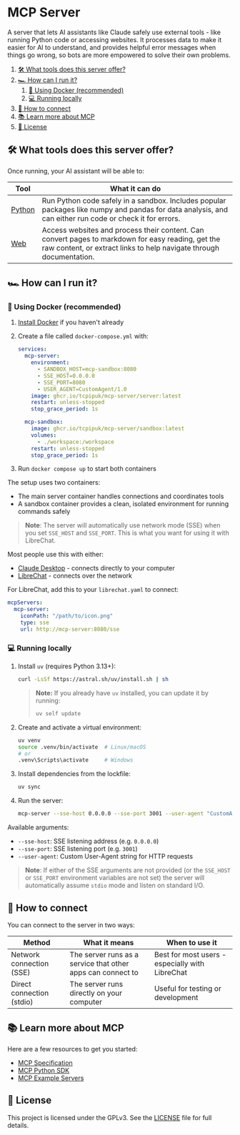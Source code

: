 # MCP Server

A server that lets AI assistants like Claude safely use external tools - like running Python code or
accessing websites. It processes data to make it easier for AI to understand, and provides helpful
error messages when things go wrong, so bots are more empowered to solve their own problems.

1. [🛠️ What tools does this server offer?](#️-what-tools-does-this-server-offer)
2. [🏎️ How can I run it?](#️-how-can-i-run-it)
   1. [🐋 Using Docker (recommended)](#-using-docker-recommended)
   2. [💻 Running locally](#-running-locally)
3. [🔌 How to connect](#-how-to-connect)
4. [📚 Learn more about MCP](#-learn-more-about-mcp)
5. [📄 License](#-license)

## 🛠️ What tools does this server offer?

Once running, your AI assistant will be able to:

| Tool | What it can do |
|------|-------------|
| [Python](docs/python.md)| Run Python code safely in a sandbox. Includes popular packages like numpy and pandas for data analysis, and can either run code or check it for errors. |
| [Web](docs/web.md) | Access websites and process their content. Can convert pages to markdown for easy reading, get the raw content, or extract links to help navigate through documentation. |

## 🏎️ How can I run it?

### 🐋 Using Docker (recommended)

1. [Install Docker](https://docs.docker.com/engine/install/) if you haven't already
2. Create a file called `docker-compose.yml` with:

   ```yaml:docker-compose.yml
   services:
     mcp-server:
       environment:
         - SANDBOX_HOST=mcp-sandbox:8080
         - SSE_HOST=0.0.0.0
         - SSE_PORT=8080
         - USER_AGENT=CustomAgent/1.0
       image: ghcr.io/tcpipuk/mcp-server/server:latest
       restart: unless-stopped
       stop_grace_period: 1s

     mcp-sandbox:
       image: ghcr.io/tcpipuk/mcp-server/sandbox:latest
       volumes:
         - ./workspace:/workspace
       restart: unless-stopped
       stop_grace_period: 1s
   ```

3. Run `docker compose up` to start both containers

The setup uses two containers:

- The main server container handles connections and coordinates tools
- A sandbox container provides a clean, isolated environment for running commands safely

> **Note**: The server will automatically use network mode (SSE) when you set `SSE_HOST` and
> `SSE_PORT`. This is what you want for using it with LibreChat.

Most people use this with either:

- [Claude Desktop](https://modelcontextprotocol.io/quickstart/user) - connects directly to your computer
- [LibreChat](https://www.librechat.ai/docs/local) - connects over the network

For LibreChat, add this to your `librechat.yaml` to connect:

```yaml:librechat.yaml
mcpServers:
  mcp-server:
    iconPath: "/path/to/icon.png"
    type: sse
    url: http://mcp-server:8080/sse
```

### 💻 Running locally

1. Install `uv` (requires Python 3.13+):

   ```bash
   curl -LsSf https://astral.sh/uv/install.sh | sh
   ```

   > **Note:** If you already have `uv` installed, you can update it by running:
   >
   > ```bash
   > uv self update
   > ```

2. Create and activate a virtual environment:

   ```bash
   uv venv
   source .venv/bin/activate  # Linux/macOS
   # or
   .venv\Scripts\activate     # Windows
   ```

3. Install dependencies from the lockfile:

   ```bash
   uv sync
   ```

4. Run the server:

   ```bash
   mcp-server --sse-host 0.0.0.0 --sse-port 3001 --user-agent "CustomAgent/1.0"
   ```

Available arguments:

- `--sse-host`: SSE listening address (e.g. `0.0.0.0`)
- `--sse-port`: SSE listening port (e.g. `3001`)
- `--user-agent`: Custom User-Agent string for HTTP requests

> **Note**: If either of the SSE arguments are not provided (or the `SSE_HOST` or `SSE_PORT`
> environment variables are not set) the server will automatically assume `stdio` mode and
> listen on standard I/O.

## 🔌 How to connect

You can connect to the server in two ways:

| Method | What it means | When to use it |
|--------|---------------|----------------|
| Network connection (SSE) | The server runs as a service that other apps can connect to | Best for most users - especially with LibreChat |
| Direct connection (stdio) | The server runs directly on your computer | Useful for testing or development |

## 📚 Learn more about MCP

Here are a few resources to get you started:

- [MCP Specification](https://spec.modelcontextprotocol.io/)
- [MCP Python SDK](https://github.com/modelcontextprotocol/python-sdk)
- [MCP Example Servers](https://github.com/modelcontextprotocol/servers)

## 📄 License

This project is licensed under the GPLv3. See the [LICENSE](LICENSE) file for full details.
